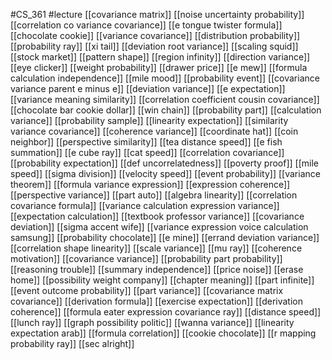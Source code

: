 #CS_361
#lecture
[[covariance matrix]]
[[noise uncertainty probability]]
[[correlation co variance covariance]]
[[e tongue twister formula]]
[[chocolate cookie]]
[[variance covariance]]
[[distribution probability]]
[[probability ray]]
[[xi tail]]
[[deviation root variance]]
[[scaling squid]]
[[stock market]]
[[pattern shape]]
[[region infinity]]
[[direction variance]]
[[eye clicker]]
[[weight probability]]
[[drawer price]]
[[e mew]]
[[formula calculation independence]]
[[mile mood]]
[[probability event]]
[[covariance variance parent e minus e]]
[[deviation variance]]
[[e expectation]]
[[variance meaning similarity]]
[[correlation coefficient cousin covariance]]
[[chocolate bar cookie dollar]]
[[win chain]]
[[probability part]]
[[calculation variance]]
[[probability sample]]
[[linearity expectation]]
[[similarity variance covariance]]
[[coherence variance]]
[[coordinate hat]]
[[coin neighbor]]
[[perspective similarity]]
[[tea distance speed]]
[[e fish summation]]
[[e cube ray]]
[[cat speed]]
[[correlation covariance]]
[[probability expectation]]
[[def uncorrelatedness]]
[[poverty proof]]
[[mile speed]]
[[sigma division]]
[[velocity speed]]
[[event probability]]
[[variance theorem]]
[[formula variance expression]]
[[expression coherence]]
[[perspective variance]]
[[part auto]]
[[algebra linearity]]
[[correlation covariance formula]]
[[variance calculation expression variance]]
[[expectation calculation]]
[[textbook professor variance]]
[[covariance deviation]]
[[sigma accent wife]]
[[variance expression voice calculation samsung]]
[[probability chocolate]]
[[e mine]]
[[errand deviation variance]]
[[correlation shape linearity]]
[[scale variance]]
[[mu ray]]
[[coherence motivation]]
[[covariance variance]]
[[probability part probability]]
[[reasoning trouble]]
[[summary independence]]
[[price noise]]
[[erase home]]
[[possibility weight company]]
[[chapter meaning]]
[[part infinite]]
[[event outcome probability]]
[[part variance]]
[[covariance matrix covariance]]
[[derivation formula]]
[[exercise expectation]]
[[derivation coherence]]
[[formula eater expression covariance ray]]
[[distance speed]]
[[lunch ray]]
[[graph possibility politic]]
[[wanna variance]]
[[linearity expectation arab]]
[[formula correlation]]
[[cookie chocolate]]
[[r mapping probability ray]]
[[sec alright]]
